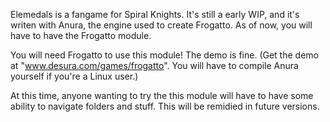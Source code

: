 Elemedals is a fangame for Spiral Knights. It's still a early WIP, and it's writen with Anura,
the engine used to create Frogatto. As of now, you will have to have the Frogatto module.

You will need Frogatto to use this module! The demo is fine. (Get the demo at
"www.desura.com/games/frogatto". You will have to compile Anura yourself if you're a Linux user.)

At this time, anyone wanting to try the this module will have to have some ability to navigate
folders and stuff. This will be remidied in future versions.
